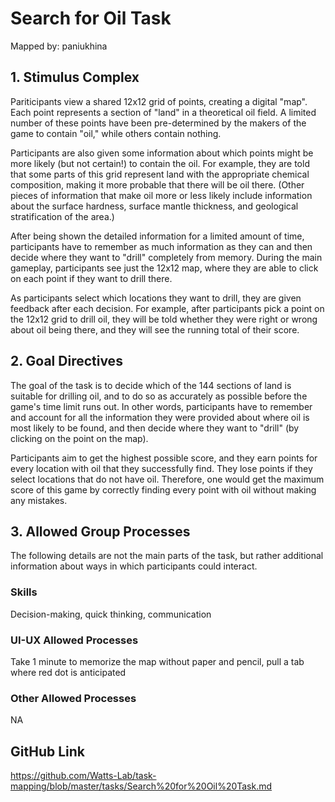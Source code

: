 # Search for Oil Task

Mapped by: paniukhina 

## 1. Stimulus Complex 
Pariticipants view a shared 12x12 grid of points, creating a digital "map". Each point represents a section of "land" in a theoretical oil field. A limited number of these points have been pre-determined by the makers of the game to contain "oil," while others contain nothing. 

Participants are also given some information about which points might be more likely (but not certain!) to contain the oil. For example, they are told that some parts of this grid represent land with the appropriate chemical composition, making it more probable that there will be oil there. (Other pieces of information that make oil more or less likely include information about the surface hardness, surface mantle thickness, and geological stratification of the area.)

After being shown the detailed information for a limited amount of time, participants have to remember as much information as they can and then decide where they want to "drill" completely from memory. During the main gameplay, participants see just the 12x12 map, where they are able to click on each point if they want to drill there.

As participants select which locations they want to drill, they are given feedback after each decision. For example, after participants pick a point on the 12x12 grid to drill oil, they will be told whether they were right or wrong about oil being there, and they will see the running total of their score.

## 2. Goal Directives 
The goal of the task is to decide which of the 144 sections of land is suitable for drilling oil, and to do so as accurately as possible before the game's time limit runs out. In other words, participants have to remember and account for all the information they were provided about where oil is most likely to be found, and then decide where they want to "drill" (by clicking on the point on the map).

Participants aim to get the highest possible score, and they earn points for every location with oil that they successfully find. They lose points if they select locations that do not have oil. Therefore, one would get the maximum score of this game by correctly finding every point with oil without making any mistakes.

## 3. Allowed Group Processes 
The following details are not the main parts of the task, but rather additional information about ways in which participants could interact.

### Skills 
Decision-making, quick thinking, communication

### UI-UX Allowed Processes
Take 1 minute to memorize the map without paper and pencil, pull a tab where red dot is anticipated

### Other Allowed Processes
NA

## GitHub Link 
https://github.com/Watts-Lab/task-mapping/blob/master/tasks/Search%20for%20Oil%20Task.md
